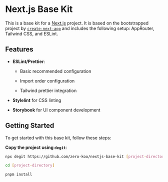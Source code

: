 # Next.js Base Kit

This is a base kit for a [Next.js](https://nextjs.org/) project. It is based on the bootstrapped project by [`create-next-app`](https://github.com/vercel/next.js/tree/canary/packages/create-next-app) and includes the following setup: AppRouter, Tailwind CSS, and ESLint.

## Features

- **ESLint/Prettier**:

  - Basic recommended configuration

  - Import order configuration

  - Tailwind prettier integration



- **Stylelint** for CSS linting

- **Storybook** for UI component development

## Getting Started

To get started with this base kit, follow these steps:

**Copy the project using `degit`**:
```bash
npx degit https://github.com/zero-koo/nextjs-base-kit [project-directory]

cd [project-directory]

pnpm install
```

